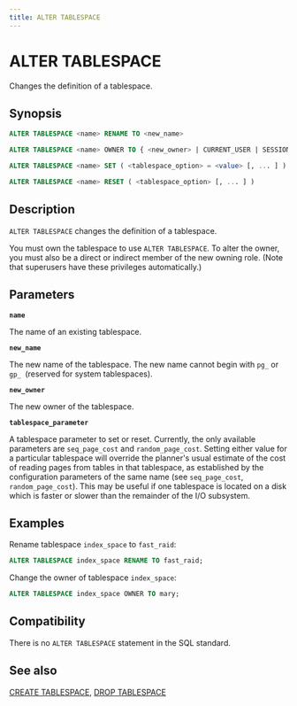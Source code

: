 ```yaml
---
title: ALTER TABLESPACE
---
```


# ALTER TABLESPACE

Changes the definition of a tablespace.

## Synopsis

```sql
ALTER TABLESPACE <name> RENAME TO <new_name>

ALTER TABLESPACE <name> OWNER TO { <new_owner> | CURRENT_USER | SESSION_USER }

ALTER TABLESPACE <name> SET ( <tablespace_option> = <value> [, ... ] )

ALTER TABLESPACE <name> RESET ( <tablespace_option> [, ... ] )
```

## Description

`ALTER TABLESPACE` changes the definition of a tablespace.

You must own the tablespace to use `ALTER TABLESPACE`. To alter the owner, you must also be a direct or indirect member of the new owning role. (Note that superusers have these privileges automatically.)

## Parameters

**`name`**

The name of an existing tablespace.

**`new_name`**

The new name of the tablespace. The new name cannot begin with `pg_` or `gp_ `(reserved for system tablespaces).

**`new_owner`**

The new owner of the tablespace.

**`tablespace_parameter`**

A tablespace parameter to set or reset. Currently, the only available parameters are `seq_page_cost` and `random_page_cost`. Setting either value for a particular tablespace will override the planner's usual estimate of the cost of reading pages from tables in that tablespace, as established by the configuration parameters of the same name (see `seq_page_cost`, `random_page_cost`). This may be useful if one tablespace is located on a disk which is faster or slower than the remainder of the I/O subsystem.

## Examples

Rename tablespace `index_space` to `fast_raid`:

```sql
ALTER TABLESPACE index_space RENAME TO fast_raid;
```

Change the owner of tablespace `index_space`:

```sql
ALTER TABLESPACE index_space OWNER TO mary;
```

## Compatibility

There is no `ALTER TABLESPACE` statement in the SQL standard.

## See also

[CREATE TABLESPACE](/i18n/zh/docusaurus-plugin-content-docs/current/sql-stmts/sql-stmt-create-tablespace.md), [DROP TABLESPACE](/i18n/zh/docusaurus-plugin-content-docs/current/sql-stmts/sql-stmt-drop-tablespace.md)
